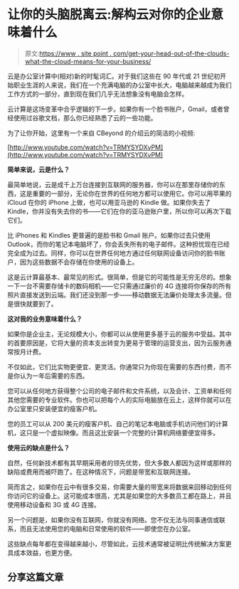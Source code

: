 # 让你的头脑脱离云:解构云对你的企业意味着什么

> 原文:[https://www . site point . com/get-your-head-out-of-the-clouds-what-the-cloud-means-for-your-business/](https://www.sitepoint.com/get-your-head-out-of-the-clouds-deconstructing-what-the-cloud-means-for-your-business/)

云是办公室计算中(相对)新的时髦词汇。对于我们这些在 90 年代或 21 世纪初开始职业生涯的人来说，我们在一个充满电脑的办公室中长大，电脑越来越成为我们工作方式的一部分，直到现在我们几乎无法想象没有电脑会怎样。

云计算是这场变革中合乎逻辑的下一步。如果你有一个脸书账户，Gmail，或者曾经使用过谷歌文档，那么你已经熟悉了云的一些功能。

为了让你开始，这里有一个来自 CBeyond 的介绍云的简洁的小视频:

[http://www.youtube.com/watch?v=TRMYSYDXvPM](http://www.youtube.com/watch?v=TRMYSYDXvPM)

**简单来说，云是什么？**

最简单地说，云是成千上万台连接到互联网的服务器，你可以在那里存储你的东西，这是重要的一部分，无论你在世界的任何地方都可以使用它。你可以用苹果的 iCloud 在你的 iPhone 上做，也可以用亚马逊的 Kindle 做。如果你失去了 Kindle，你并没有失去你的书——它们在你的亚马逊账户里，所以你可以再次下载它们。

比 iPhones 和 Kindles 更普遍的是脸书和 Gmail 账户。如果你过去只使用 Outlook，而你的笔记本电脑坏了，你会丢失所有的电子邮件。这种担忧现在已经完全成为过去。同样，你可以在世界任何地方通过任何联网设备访问你的脸书账户，因为这些数据不会存储在你使用的设备上。

这是云计算最基本、最常见的形式。很简单，但是它的可能性是无穷无尽的。想象一下一台不需要存储卡的数码相机——它只需通过廉价的 4G 连接将你保存的所有照片直接发送到云端。我们还没到那一步——移动数据无法廉价处理太多流量。但是很快就要到了。

**这对我的业务意味着什么？**

如果你是企业主，无论规模大小，你都可以从使用更多基于云的服务中受益。其中的首要原因是，它将大量的资本支出转变为更易于管理的运营支出，因为云服务通常按月计费。

不仅如此，它们比实物更便宜、更灵活。你通常只为你现在需要的东西付费，而不是你认为一年后需要的东西。

您可以从任何地方获得整个公司的电子邮件和文件系统，以及会计、工资单和任何其他您需要的专业软件。你也可以把每个人的实际电脑放在云上，这样你就可以在办公室里只安装便宜的瘦客户机。

您的员工可以从 200 美元的瘦客户机、自己的笔记本电脑或手机访问他们的计算机，这只是一个虚拟映像。而且这比安装一个完整的计算机网络要便宜得多。

**使用云的缺点是什么？**

自然，任何新技术都有其早期采用者的领先优势，但大多数人都因为这样或那样的缺陷或费用而被吓跑了。在这种情况下，问题是带宽和互联网连接。

简而言之，如果你在云中有很多交易，你需要大量的带宽来将数据来回移动到任何你访问它的设备上。这可能成本很高，尤其是如果您的大多数员工都在路上，并且使用移动设备和 3G 或 4G 连接。

另一个问题是，如果你没有互联网，你就没有网络。您不仅无法与同事通信或联系，而且无法使用您的电脑和日常使用的软件——即使您在办公室。

这些缺点每年都在变得越来越小，尽管如此，云技术通常被证明比传统解决方案更具成本效益，也更方便。

## 分享这篇文章
